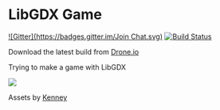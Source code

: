 # LibGDX Game
[![Gitter](https://badges.gitter.im/Join Chat.svg)](https://gitter.im/shvelo/gdxgame?utm_source=badge&utm_medium=badge&utm_campaign=pr-badge&utm_content=badge) [![Build Status](https://drone.io/github.com/shvelo/gdxgame/status.png)](https://drone.io/github.com/shvelo/gdxgame/latest)

Download the latest build from [Drone.io](https://drone.io/github.com/shvelo/gdxgame/files)

Trying to make a game with LibGDX

![](screenshot.png)

Assets by [Kenney](http://kenney.nl)
